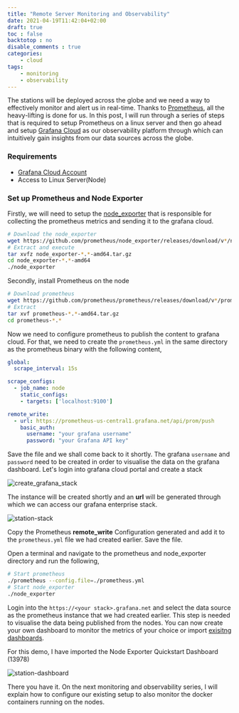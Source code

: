 ```yaml
---
title: "Remote Server Monitoring and Observability"
date: 2021-04-19T11:42:04+02:00
draft: true
toc : false
backtotop : no
disable_comments : true
categories: 
    - cloud
tags:
    - monitoring
    - observability
---
```


The stations will be deployed across the globe and we need a way to effectively monitor and alert us in real-time. Thanks to [Prometheus](https://prometheus.io/), all the heavy-lifting is done for us.  In this post, I will run through a series of steps that is required to  setup Prometheus on a linux server and then go ahead and setup [Grafana Cloud](https://grafana.com/products/cloud/) as our observability platform through which can intuitively gain insights from our data sources across the globe.

### Requirements

- [Grafana Cloud Account](https://grafana.com/docs/grafana-cloud/quickstart/)
- Access to Linux Server(Node)

### Set up Prometheus and Node Exporter



Firstly, we will need to setup the [node_exporter](https://github.com/prometheus/node_exporter) that is responsible for collecting the prometheus metrics and sending it to the grafana cloud. 

```bash
# Download the node_exporter
wget https://github.com/prometheus/node_exporter/releases/download/v*/node_exporter-*.*-amd64.tar.gz
# Extract and execute
tar xvfz node_exporter-*.*-amd64.tar.gz 
cd node_exporter-*.*-amd64
./node_exporter
```

Secondly, install Prometheus on the node

```bash
# Download prometheus
wget https://github.com/prometheus/prometheus/releases/download/v*/prometheus-*.*-amd64.tar.gz
# Extract 
tar xvf prometheus-*.*-amd64.tar.gz
cd prometheus-*.*
```

Now we need to configure prometheus to publish the content to grafana cloud. For that, we need to create the `prometheus.yml` in the same directory as the prometheus binary with the following content, 

```yaml
global:
  scrape_interval: 15s

scrape_configs:
  - job_name: node
    static_configs:
    - targets: ['localhost:9100']

remote_write:
  - url: https://prometheus-us-central1.grafana.net/api/prom/push
    basic_auth:
      username: "your grafana username"
      password: "your Grafana API key"
```

Save the file and we shall come back to it shortly.  The grafana `username` and `password` need to be created in order to visualise the data on the grafana dashboard. Let's login into grafana cloud portal and create a stack

![create_grafana_stack](/home/abhi/code/personal/github/diabhey.github.io/static/images/create_grafana_stack.png)

The instance will be created shortly and an **url** will be generated through which we can access our grafana enterprise stack.

![station-stack](/home/abhi/code/personal/github/diabhey.github.io/static/images/station.png)

Copy the Prometheus **remote_write** Configuration generated and add it to the `prometheus.yml` file we had created earlier.  Save the file. 

 Open a terminal and navigate to the prometheus and node_exporter directory and  run the following, 

```bash
# Start prometheus
./prometheus --config.file=./prometheus.yml
# Start node_exporter
./node_exporter

```

Login into the `https://<your stack>.grafana.net` and select the data source as the prometheus instance that we had created earlier. This step is needed to visualise the data being published from the nodes. You can now create your own dashboard to monitor the metrics of your choice or import [exisitng dashboards](https://grafana.com/grafana/dashboards).

For this demo, I have imported the Node Exporter Quickstart Dashboard (13978) 

![station-dashboard](/home/abhi/code/personal/github/diabhey.github.io/static/images/dashboard.png)

There you have it. On the next monitoring and observability series, I will explain how to configure our existing setup to also monitor the docker containers running on the nodes.